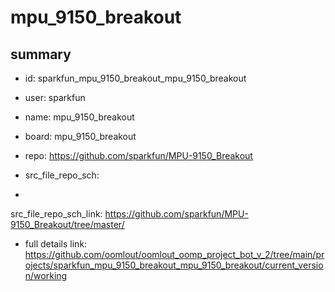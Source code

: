 # mpu_9150_breakout
 
## summary 
* id: sparkfun_mpu_9150_breakout_mpu_9150_breakout
* user: sparkfun
* name: mpu_9150_breakout
* board: mpu_9150_breakout
* repo: https://github.com/sparkfun/MPU-9150_Breakout



* src_file_repo_sch: 
*
 src_file_repo_sch_link: https://github.com/sparkfun/MPU-9150_Breakout/tree/master/
* full details link: https://github.com/oomlout/oomlout_oomp_project_bot_v_2/tree/main/projects/sparkfun_mpu_9150_breakout_mpu_9150_breakout/current_version/working  






